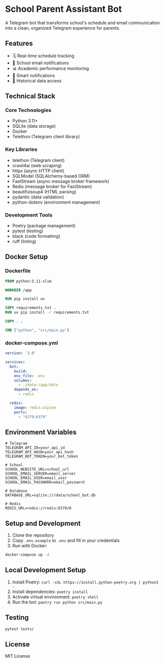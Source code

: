 # School Parent Assistant Bot

A Telegram bot that transforms school's schedule and email communication into a clean, organized Telegram experience for parents.

## Features

- 🗓️ Real-time schedule tracking
- 📧 School email notifications
- 📊 Academic performance monitoring
- 🔔 Smart notifications
- 💾 Historical data access

## Technical Stack

### Core Technologies
- Python 3.11+
- SQLite (data storage)
- Docker
- Telethon (Telegram client library)

### Key Libraries
- telethon (Telegram client)
- crawl4ai (web scraping)
- httpx (async HTTP client)
- SQLModel (SQLAlchemy-based ORM)
- FastStream (async message broker framework) 
- Redis (message broker for FastStream)
- beautifulsoup4 (HTML parsing)
- pydantic (data validation)
- python-dotenv (environment management)

### Development Tools
- Poetry (package management)
- pytest (testing)
- black (code formatting)
- ruff (linting)


## Docker Setup

### Dockerfile
```dockerfile
FROM python:3.11-slim

WORKDIR /app

RUN pip install uv

COPY requirements.txt .
RUN uv pip install -r requirements.txt

COPY . .

CMD ["python", "src/main.py"]
```

### docker-compose.yml
```yaml
version: '3.8'

services:
  bot:
    build: .
    env_file: .env
    volumes:
      - ./data:/app/data
    depends_on:
      - redis

  redis:
    image: redis:alpine
    ports:
      - "6379:6379"
```

## Environment Variables

```env
# Telegram
TELEGRAM_API_ID=your_api_id
TELEGRAM_API_HASH=your_api_hash
TELEGRAM_BOT_TOKEN=your_bot_token

# School
SCHOOL_WEBSITE_URL=school_url
SCHOOL_EMAIL_SERVER=email_server
SCHOOL_EMAIL_USER=email_user
SCHOOL_EMAIL_PASSWORD=email_password

# Database
DATABASE_URL=sqlite:///data/school_bot.db

# Redis
REDIS_URL=redis://redis:6379/0
```

## Setup and Development

1. Clone the repository
2. Copy `.env.example` to `.env` and fill in your credentials
3. Run with Docker:
```bash
docker-compose up -d
```

## Local Development Setup

1. Install Poetry: `curl -sSL https://install.python-poetry.org | python3 -`
2. Install dependencies: `poetry install`
3. Activate virtual environment: `poetry shell`
4. Run the bot: `poetry run python src/main.py`

## Testing

```bash
pytest tests/
```

## License

MIT License
